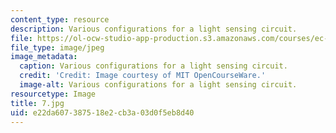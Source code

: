 ```yaml
---
content_type: resource
description: Various configurations for a light sensing circuit.
file: https://ol-ocw-studio-app-production.s3.amazonaws.com/courses/ec-s06-practical-electronics-fall-2004/e22da607387518e2cb3a03d0f5eb8d40_7.jpg
file_type: image/jpeg
image_metadata:
  caption: Various configurations for a light sensing circuit.
  credit: 'Credit: Image courtesy of MIT OpenCourseWare.'
  image-alt: Various configurations for a light sensing circuit.
resourcetype: Image
title: 7.jpg
uid: e22da607-3875-18e2-cb3a-03d0f5eb8d40
---
```

